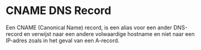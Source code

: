 CNAME DNS Record
======
Een CNAME (Canonical Name) record, is een alias voor een ander <label keyword="dns">DNS-record</label> en verwijst naar een andere volwaardige hostname en niet naar een <label keyword="ip">IP-adres</label> zoals in het geval van een A-record.